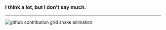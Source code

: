 <!-- ![Jokes Card](https://readme-jokes.vercel.app/api) -->
### I think a lot, but I don’t say much.
---
![github contribution grid snake animation](https://raw.githubusercontent.com/c0nfsd/c0nfsd/output/github-contribution-grid-snake.svg)
<!--generated with https://github.com/Platane/snk -->

<!-- <details>
<summary>
    <b>Stats<b>
</summary>
<br>

![c0nfsd's github stats](https://github-readme-stats.vercel.app/api?username=c0nfsd&show_icons=true)
</details> -->

<!-- ![Your Repository's Stats](https://github-readme-stats.vercel.app/api/top-langs/?username=c0nfsd&theme=blue-green) -->
<!---
c0nfsd/c0nfsd is a ✨ special ✨ repository because its `README.md` (this file) appears on your GitHub profile.
You can click the Preview link to take a look at your changes.

- 🔭 I’m currently working on ...
- 🌱 I’m currently learning ...
- 👯 I’m looking to collaborate on ...
- 🤔 I’m looking for help with ...
- 💬 Ask me about ...
- 📫 How to reach me: ...
- 😄 Pronouns: ...
- ⚡ Fun fact: ...

--->
